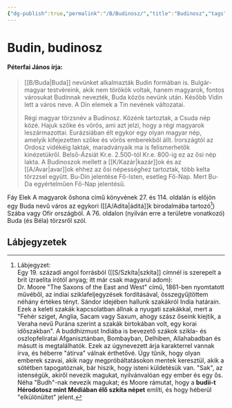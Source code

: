 ```yaml
---
{"dg-publish":true,"permalink":"/B/Budinosz/","title":"Budinosz","tags":["titleandheadingonedontmatch"],"created":"2024-04-21T13:24","updated":"2025-06-07T19:51"}
---
```



# Budin, budinosz

#### Péterfai János írja:

> [[B/Buda\|Buda]] nevünket alkalmazták Budin formában is. Bulgár-magyar testvéreink, akik nem törökök voltak, hanem magyarok, fontos városukat Budinnak nevezték, Buda közös nevünk után. Később Vidin lett a város neve. A Din elemek a Tin nevének változatai.  
>
> Régi magyar törzsnév a Budinosz. Közénk tartoztak, a Csuda nép közé. Hajuk szőke és vörös, ami azt jelzi, hogy a régi magyarok leszármazottai. Eurázsiában élt egykor egy olyan magyar nép, amelyik kifejezetten szőke és vörös emberekből állt. Írországtól az Ordosz vidékéig laktak, maradványaik ma is felismerhetők kinézetükről. Belső-Ázsiát Kr.e. 2.500-tól Kr.e. 800-ig ez az ősi nép lakta. A Budinoszok mellett a [[K/Kazár\|kazár]]ok és az [[A/Avar\|avar]]ok ehhez az ősi népességhez tartoztak, több kelta törzzsel együtt. Bu-Din jelentése Fő-Isten, esetleg Fő-Nap. Mert Bu-Da egyértelműen Fő-Nap jelentésű.  

Fáy Elek A magyarok őshona című könyvének 27. és 114. oldalán is előjön egy Buda nevű város az egykori ([[A/Adita\|áditá]]k birodalmába tartozó[^1]) Szába vagy Ofir országból. A 76. oldalon (nyilván erre a területre vonatkozó) Buda (és Béla) törzsről szól.  

## Lábjegyzetek

[^1]: Lábjegyzet:  
Egy 19. századi angol forrásból ([[S/Szkíta\|szkíta]] címnél is szerepelt a brit izraelita írótól anyag; itt már csak magyarul adom):  
Dr. Moore "The Saxons of the East and West" című, 1861-ben nyomtatott művéből, az indiai sziklafeljegyzések fordításával, összegyűjtöttem néhány értékes tényt. Sándor idejében hallunk szakákról India határain. Ezek a keleti szakák kapcsolatban állnak a nyugati szakákkal, mert a "Fehér sziget, Anglia, Sacam vagy Saxum, ahogy szász őseink kiejtik, a Veraha nevű Purána szerint a szakák birtokában volt, egy korai időszakban". A buddhizmust Indiába is bevezető szákok szikla- és oszlopfeliratai Afganisztánban, Bombayban, Delhiben, Allahabadban és másutt is megtalálhatók. Ezek az úgynevezett árja karakterrel vannak írva, és héberre "átírva" válnak érthetővé. Úgy tűnik, hogy olyan emberek szavai, akik nagy megpróbáltatásokon mentek keresztül, akik a sötétben tapogatóznak, bár hiszik, hogy isteni küldetésük van. "Sak", az istenségük, akiről nevezik magukat, nyilvánvalóan egy ember és egy ős. Néha "Budh"-nak nevezik magukat; és Moore rámutat, hogy a **budii-t Hérodotosz mint Médiában élő szkíta népet** említi, és hogy héberül "elkülönültet" jelent.  